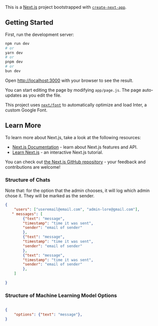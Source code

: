 This is a [Next.js](https://nextjs.org/) project bootstrapped with [`create-next-app`](https://github.com/vercel/next.js/tree/canary/packages/create-next-app).

## Getting Started

First, run the development server:

```bash
npm run dev
# or
yarn dev
# or
pnpm dev
# or
bun dev
```

Open [http://localhost:3000](http://localhost:3000) with your browser to see the result.

You can start editing the page by modifying `app/page.js`. The page auto-updates as you edit the file.

This project uses [`next/font`](https://nextjs.org/docs/basic-features/font-optimization) to automatically optimize and load Inter, a custom Google Font.

## Learn More

To learn more about Next.js, take a look at the following resources:

- [Next.js Documentation](https://nextjs.org/docs) - learn about Next.js features and API.
- [Learn Next.js](https://nextjs.org/learn) - an interactive Next.js tutorial.

You can check out [the Next.js GitHub repository](https://github.com/vercel/next.js/) - your feedback and contributions are welcome!

### Structure of Chats
Note that: for the option that the admin chooses, it will log which admin chose it. They will be marked as the sender. 
```json
{
    "users": ["useremail@email.com", "admin-lore@gmail.com"],
   " messages": [
        {"text": "message",
        "timestamp": "time it was sent",
        "sender": "email of sender" 
        },
        {"text": "message",
        "timestamp": "time it was sent",
        "sender": "email of sender" 
        },
        {"text": "message",
        "timestamp": "time it was sent",
        "sender": "email of sender" 
        },
    ]
    
}

```

### Structure of Machine Learning Model Options

```json

{
    "options": {"text": "message"},
}

```
